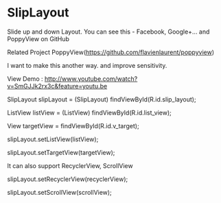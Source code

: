 SlipLayout
==========

Slide up and down Layout. You can see this - Facebook, Google+... and PoppyView on GitHub

Related Project PoppyView(https://github.com/flavienlaurent/poppyview)

I want to make this another way. and improve sensitivity.

View Demo : http://www.youtube.com/watch?v=SmGJJk2rx3c&feature=youtu.be

SlipLayout slipLayout = (SlipLayout) findViewById(R.id.slip_layout);

ListView listView = (ListView) findViewById(R.id.list_view);

View targetView = findViewById(R.id.v_target);

slipLayout.setListView(listView);

slipLayout.setTargetView(targetView);

It can also support RecyclerView, ScrollView

slipLayout.setRecyclerView(recyclerView);

slipLayout.setScrollView(scrollView);